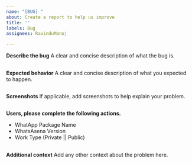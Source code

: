 ```yaml
---
name: "[BUG] "
about: Create a report to help us improve
title: ''
labels: Bug
assignees: RavinduManoj

---
```


**Describe the bug**
A clear and concise description of what the bug is.

##

**Expected behavior**
A clear and concise description of what you expected to happen.

##

**Screenshots**
If applicable, add screenshots to help explain your problem.

##

**Users, please complete the following actions.**
- WhatApp Package Name
- WhatsAsena Version
- Work Type (Private || Public)

##

**Additional context**
Add any other context about the problem here.
